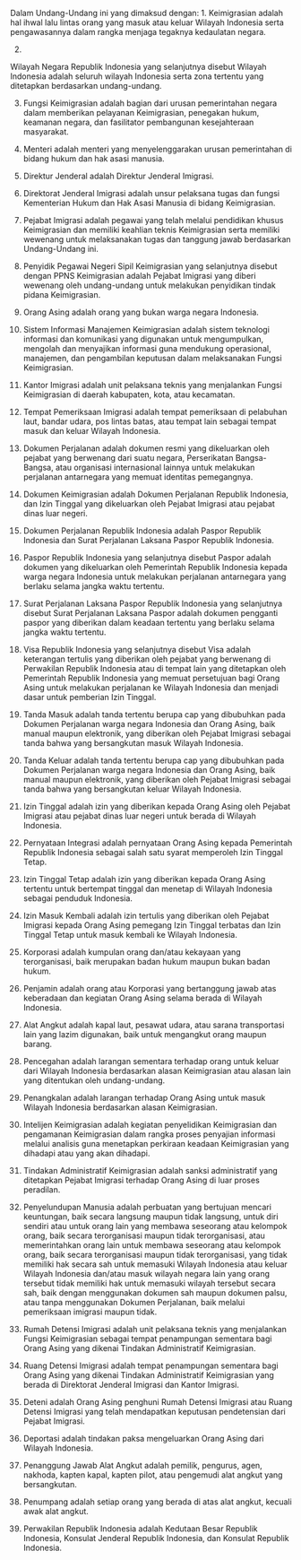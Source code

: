 Dalam Undang-Undang ini yang dimaksud dengan:
1. 
Keimigrasian adalah hal ihwal lalu lintas orang yang masuk atau keluar Wilayah Indonesia serta pengawasannya dalam rangka menjaga tegaknya kedaulatan negara.

2. 
Wilayah Negara Republik Indonesia yang selanjutnya disebut Wilayah Indonesia adalah seluruh wilayah Indonesia serta zona tertentu yang ditetapkan berdasarkan undang-undang.

3. Fungsi Keimigrasian adalah bagian dari urusan pemerintahan negara dalam memberikan pelayanan Keimigrasian, penegakan hukum, keamanan negara, dan fasilitator pembangunan kesejahteraan masyarakat.

4. Menteri adalah menteri yang menyelenggarakan urusan pemerintahan di bidang hukum dan hak asasi manusia.

5. Direktur Jenderal adalah Direktur Jenderal Imigrasi.

6. Direktorat Jenderal Imigrasi adalah unsur pelaksana tugas dan fungsi Kementerian Hukum dan Hak Asasi Manusia di bidang Keimigrasian.

7. Pejabat Imigrasi adalah pegawai yang telah melalui pendidikan khusus Keimigrasian dan memiliki keahlian teknis Keimigrasian serta memiliki wewenang untuk melaksanakan tugas dan tanggung jawab berdasarkan Undang-Undang ini.

8. Penyidik Pegawai Negeri Sipil Keimigrasian yang selanjutnya disebut dengan PPNS Keimigrasian adalah Pejabat Imigrasi yang diberi wewenang oleh undang-undang untuk melakukan penyidikan tindak pidana Keimigrasian.

9. Orang Asing adalah orang yang bukan warga negara Indonesia.

10. Sistem Informasi Manajemen Keimigrasian adalah sistem teknologi informasi dan komunikasi yang digunakan untuk mengumpulkan, mengolah dan menyajikan informasi guna mendukung operasional, manajemen, dan pengambilan keputusan dalam melaksanakan Fungsi Keimigrasian.

11. Kantor Imigrasi adalah unit pelaksana teknis yang menjalankan Fungsi Keimigrasian di daerah kabupaten, kota, atau kecamatan.

12. Tempat Pemeriksaan Imigrasi adalah tempat pemeriksaan di pelabuhan laut, bandar udara, pos lintas batas, atau tempat lain sebagai tempat masuk dan keluar Wilayah Indonesia.

13. Dokumen Perjalanan adalah dokumen resmi yang dikeluarkan oleh pejabat yang berwenang dari suatu negara, Perserikatan Bangsa-Bangsa, atau organisasi internasional lainnya untuk melakukan perjalanan antarnegara yang memuat identitas pemegangnya.

14. Dokumen Keimigrasian adalah Dokumen Perjalanan Republik Indonesia, dan Izin Tinggal yang dikeluarkan oleh Pejabat Imigrasi atau pejabat dinas luar negeri.

15. Dokumen Perjalanan Republik Indonesia adalah Paspor Republik Indonesia dan Surat Perjalanan Laksana Paspor Republik Indonesia.

16. Paspor Republik Indonesia yang selanjutnya disebut Paspor adalah dokumen yang dikeluarkan oleh Pemerintah Republik Indonesia kepada warga negara Indonesia untuk melakukan perjalanan antarnegara yang berlaku selama jangka waktu tertentu.

17. Surat Perjalanan Laksana Paspor Republik Indonesia yang selanjutnya disebut Surat Perjalanan Laksana Paspor adalah dokumen pengganti paspor yang diberikan dalam keadaan tertentu yang berlaku selama jangka waktu tertentu.

18. Visa Republik Indonesia yang selanjutnya disebut Visa adalah keterangan tertulis yang diberikan oleh pejabat yang berwenang di Perwakilan Republik Indonesia atau di tempat lain yang ditetapkan oleh Pemerintah Republik Indonesia yang memuat persetujuan bagi Orang Asing untuk melakukan perjalanan ke Wilayah Indonesia dan menjadi dasar untuk pemberian Izin Tinggal.

19. Tanda Masuk adalah tanda tertentu berupa cap yang dibubuhkan pada Dokumen Perjalanan warga negara Indonesia dan Orang Asing, baik manual maupun elektronik, yang diberikan oleh Pejabat Imigrasi sebagai tanda bahwa yang bersangkutan masuk Wilayah Indonesia.

20. Tanda Keluar adalah tanda tertentu berupa cap yang dibubuhkan pada Dokumen Perjalanan warga negara Indonesia dan Orang Asing, baik manual maupun elektronik, yang diberikan oleh Pejabat Imigrasi sebagai tanda bahwa yang bersangkutan keluar Wilayah Indonesia.

21. Izin Tinggal adalah izin yang diberikan kepada Orang Asing oleh Pejabat Imigrasi atau pejabat dinas luar negeri untuk berada di Wilayah Indonesia.

22. Pernyataan Integrasi adalah pernyataan Orang Asing kepada Pemerintah Republik Indonesia sebagai salah satu syarat memperoleh Izin Tinggal Tetap.

23. Izin Tinggal Tetap adalah izin yang diberikan kepada Orang Asing tertentu untuk bertempat tinggal dan menetap di Wilayah Indonesia sebagai penduduk Indonesia.

24. Izin Masuk Kembali adalah izin tertulis yang diberikan oleh Pejabat Imigrasi kepada Orang Asing pemegang Izin Tinggal terbatas dan Izin Tinggal Tetap untuk masuk kembali ke Wilayah Indonesia.

25. Korporasi adalah kumpulan orang dan/atau kekayaan yang terorganisasi, baik merupakan badan hukum maupun bukan badan hukum.

26. Penjamin adalah orang atau Korporasi yang bertanggung jawab atas keberadaan dan kegiatan Orang Asing selama berada di Wilayah Indonesia.

27. Alat Angkut adalah kapal laut, pesawat udara, atau sarana transportasi lain yang lazim digunakan, baik untuk mengangkut orang maupun barang.

28. Pencegahan adalah larangan sementara terhadap orang untuk keluar dari Wilayah Indonesia berdasarkan alasan Keimigrasian atau alasan lain yang ditentukan oleh undang-undang.

29. Penangkalan adalah larangan terhadap Orang Asing untuk masuk Wilayah Indonesia berdasarkan alasan Keimigrasian.

30. Intelijen Keimigrasian adalah kegiatan penyelidikan Keimigrasian dan pengamanan Keimigrasian dalam rangka proses penyajian informasi melalui analisis guna menetapkan perkiraan keadaan Keimigrasian yang dihadapi atau yang akan dihadapi.

31. Tindakan Administratif Keimigrasian adalah sanksi administratif yang ditetapkan Pejabat Imigrasi terhadap Orang Asing di luar proses peradilan.

32. Penyelundupan Manusia adalah perbuatan yang bertujuan mencari keuntungan, baik secara langsung maupun tidak langsung, untuk diri sendiri atau untuk orang lain yang membawa seseorang atau kelompok orang, baik secara terorganisasi maupun tidak terorganisasi, atau memerintahkan orang lain untuk membawa seseorang atau kelompok orang, baik secara terorganisasi maupun tidak terorganisasi, yang tidak memiliki hak secara sah untuk memasuki Wilayah Indonesia atau keluar Wilayah Indonesia dan/atau masuk wilayah negara lain yang orang tersebut tidak memiliki hak untuk memasuki wilayah tersebut secara sah, baik dengan menggunakan dokumen sah maupun dokumen palsu, atau tanpa menggunakan Dokumen Perjalanan, baik melalui pemeriksaan imigrasi maupun tidak.

33. Rumah Detensi Imigrasi adalah unit pelaksana teknis yang menjalankan Fungsi Keimigrasian sebagai tempat penampungan sementara bagi Orang Asing yang dikenai Tindakan Administratif Keimigrasian.

34. Ruang Detensi Imigrasi adalah tempat penampungan sementara bagi Orang Asing yang dikenai Tindakan Administratif Keimigrasian yang berada di Direktorat Jenderal Imigrasi dan Kantor Imigrasi.

35. Deteni adalah Orang Asing penghuni Rumah Detensi Imigrasi atau Ruang Detensi Imigrasi yang telah mendapatkan keputusan pendetensian dari Pejabat Imigrasi.

36. Deportasi adalah tindakan paksa mengeluarkan Orang Asing dari Wilayah Indonesia.

37. Penanggung Jawab Alat Angkut adalah pemilik, pengurus, agen, nakhoda, kapten kapal, kapten pilot, atau pengemudi alat angkut yang bersangkutan.

38. Penumpang adalah setiap orang yang berada di atas alat angkut, kecuali awak alat angkut.

39. Perwakilan Republik Indonesia adalah Kedutaan Besar Republik Indonesia, Konsulat Jenderal Republik Indonesia, dan Konsulat Republik Indonesia.